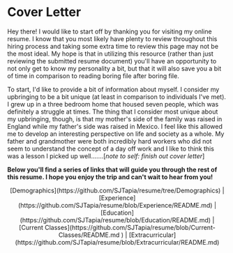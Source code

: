 # Cover Letter
Hey there! I would like to start off by thanking you for visiting my online resume. I know that you most likely have plenty to review throughout this hiring process and taking some extra time to review this page may not be the most ideal. My hope is that in utilizing this resource (rather than just reviewing the submitted resume document) you'll have an opportunity to not only get to know my personality a bit, but that it will also save you a bit of time in comparison to reading boring file after boring file. 

To start, I'd like to provide a bit of information about myself. I consider my upbringing to be a bit unique (at least in comparison to individuals I've met). I grew up in a three bedroom home that housed seven people, which was definitely a struggle at times. The thing that I consider most unique about my upbringing, though, is that my mother's side of the family was raised in England while my father's side was raised in Mexico. I feel like this allowed me to develop an interesting perspective on life and society as a whole. My father and grandmother were both incredibly hard workers who did not seem to understand the concept of a day off work and I like to think this was a lesson I picked up well.......[_note to self: finish out cover letter_]

**Below you'll find a series of links that will guide you through the rest of this resume. I hope you enjoy the trip and can't wait to hear from you!**

<div align="center">[Demographics](https://github.com/SJTapia/resume/tree/Demographics) | [Experience](https://github.com/SJTapia/resume/blob/Experience/README.md) | [Education](https://github.com/SJTapia/resume/blob/Education/README.md) | [Current Classes](https://github.com/SJTapia/resume/blob/Current-Classes/README.md
) | [Extracurricular](https://github.com/SJTapia/resume/blob/Extracurricular/README.md)</div>


